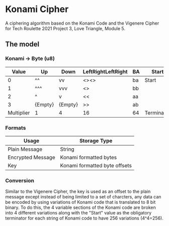 # Konami Cipher
A ciphering algorithm based on the Konami Code and the Vigenere Cipher for Tech Roulette 2021 Project 3, Love Triangle, Module 5.

## The model

### Konami -> Byte (u8)
|Value|Up|Down|LeftRightLeftRight|BA|Start|
|-|-|-|-|-|-|
|0|^^|vv|<><>|ba|Start|
|1|^^^|vvv|<>|bb||
|2|^|v|<<|aa||
|3|{Empty}|{Empty}|>>|ab||
|Multiplier|1|4|16|64|Terminator

### Formats
|Usage | Storage Type|
|- | -|
|Plain Message | String|
|Encrypted Message | Konami formatted bytes|
|Key | Konami formatted byte offsets|

### Conversion
Similar to the Vigenere Cipher, the key is used as an offset to the plain message except instead of being limited to a set of charcters, any data can be encoded by using variations of Konami code that is translated to 8 bit binary. To do this, the 4 variable sections of the Konami code are broken into 4 different variations along with the "Start" value as the obligatory terminator for each string of Konami code to have 256 variations (4^4=256).